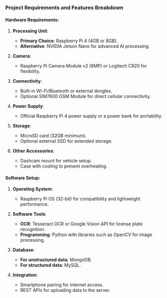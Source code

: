 ### Project Requirements and Features Breakdown

#### **Hardware Requirements**:
1. **Processing Unit**:
   - **Primary Choice**: Raspberry Pi 4 (4GB or 8GB).
   - **Alternative**: NVIDIA Jetson Nano for advanced AI processing.

2. **Camera**:
   - Raspberry Pi Camera Module v2 (8MP) or Logitech C920 for flexibility.

3. **Connectivity**:
   - Built-in Wi-Fi/Bluetooth or external dongles.
   - Optional SIM7600 GSM Module for direct cellular connectivity.

4. **Power Supply**:
   - Official Raspberry Pi 4 power supply or a power bank for portability.

5. **Storage**:
   - MicroSD card (32GB minimum).
   - Optional external SSD for extended storage.

6. **Other Accessories**:
   - Dashcam mount for vehicle setup.
   - Case with cooling to prevent overheating.

#### **Software Setup**:
1. **Operating System**:
   - Raspberry Pi OS (32-bit) for compatibility and lightweight performance.

2. **Software Tools**:
   - **OCR**: Tesseract OCR or Google Vision API for license plate recognition.
   - **Programming**: Python with libraries such as OpenCV for image processing.

3. **Database**:
   - **For unstructured data**: MongoDB.
   - **For structured data**: MySQL.

4. **Integration**:
   - Smartphone pairing for internet access.
   - REST APIs for uploading data to the server.